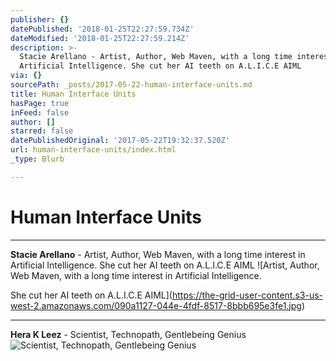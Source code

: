 ```yaml
---
publisher: {}
datePublished: '2018-01-25T22:27:59.734Z'
dateModified: '2018-01-25T22:27:59.214Z'
description: >-
  Stacie Arellano - Artist, Author, Web Maven, with a long time interest in
  Artificial Intelligence. She cut her AI teeth on A.L.I.C.E AIML
via: {}
sourcePath: _posts/2017-05-22-human-interface-units.md
title: Human Interface Units
hasPage: true
inFeed: false
author: []
starred: false
datePublishedOriginal: '2017-05-22T19:32:37.520Z'
url: human-interface-units/index.html
_type: Blurb

---
```

# **Human Interface Units**

---

**Stacie Arellano** - Artist, Author, Web Maven, with a long time interest in Artificial Intelligence. She cut her AI teeth on A.L.I.C.E AIML
![Artist, Author, Web Maven, with a long time interest in Artificial Intelligence.

She cut her AI teeth on A.L.I.C.E AIML](https://the-grid-user-content.s3-us-west-2.amazonaws.com/090a1127-044e-4fdf-8517-8bbb695e3fe1.jpg)

---

**Hera K Leez** - Scientist, Technopath, Gentlebeing Genius
![Scientist, Technopath, Gentlebeing Genius](https://the-grid-user-content.s3-us-west-2.amazonaws.com/fc5ee025-46d4-48f7-baab-17665144b75c.jpg)